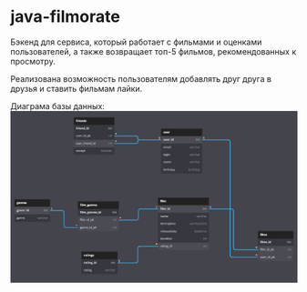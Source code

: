 # java-filmorate

Бэкенд для сервиса, который работает с фильмами и оценками пользователей, а также возвращает топ-5 фильмов, рекомендованных к просмотру.

Реализована возможность пользователям добавлять друг друга в друзья и ставить фильмам лайки.

Диаграма базы данных:
![This is an image](/src/main/resources/SQL_tables.PNG)

